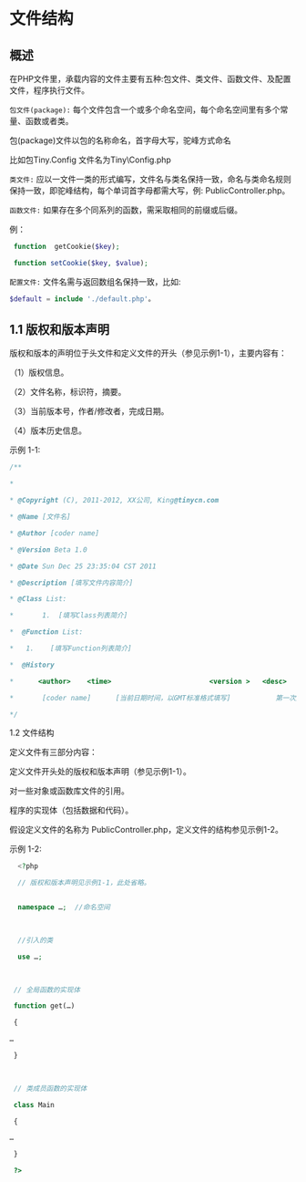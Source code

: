 文件结构
=======

概述
----

在PHP文件里，承载内容的文件主要有五种:包文件、类文件、函数文件、及配置文件，程序执行文件。

`包文件(package):` 每个文件包含一个或多个命名空间，每个命名空间里有多个常量、函数或者类。

包(package)文件以包的名称命名，首字母大写，驼峰方式命名

比如包Tiny.Config  文件名为Tiny\Config.php

`类文件:` 应以一文件一类的形式编写，文件名与类名保持一致，命名与类命名规则保持一致，即驼峰结构，每个单词首字母都需大写，例: PublicController.php。

`函数文件:` 如果存在多个同系列的函数，需采取相同的前缀或后缀。

例：
```php
 function  getCookie($key);

 function setCookie($key, $value);
```
 

`配置文件:` 文件名需与返回数组名保持一致，比如:
```php
$default = include './default.php'。
```
 

1.1 版权和版本声明
----
版权和版本的声明位于头文件和定义文件的开头（参见示例1-1），主要内容有：

（1）版权信息。

（2）文件名称，标识符，摘要。

（3）当前版本号，作者/修改者，完成日期。

（4）版本历史信息。

 

示例 1-1:
```php
/**

*

* @Copyright (C), 2011-2012, XX公司, King@tinycn.com

* @Name [文件名]

* @Author [coder name]

* @Version Beta 1.0

* @Date Sun Dec 25 23:35:04 CST 2011

* @Description [填写文件内容简介]

* @Class List:

*       1.  [填写Class列表简介]

*  @Function List:

*   1.    [填写Function列表简介]

*  @History

*      <author>    <time>                        <version >   <desc>

*       [coder name]      [当前日期时间，以GMT标准格式填写]           第一次建立该文件

*/
```
 

 

1.2 文件结构

定义文件有三部分内容：

定义文件开头处的版权和版本声明（参见示例1-1）。

对一些对象或函数库文件的引用。

程序的实现体（包括数据和代码）。

假设定义文件的名称为 PublicController.php，定义文件的结构参见示例1-2。

  

 示例 1-2:
```php
  <?php

  // 版权和版本声明见示例1-1，此处省略。


  namespace …;  //命名空间

  

  //引入的类  

  use …; 

 

 // 全局函数的实现体

 function get(…)

 {

…

 }

 

 // 类成员函数的实现体

 class Main

 {

…

 }

 ?>
```
